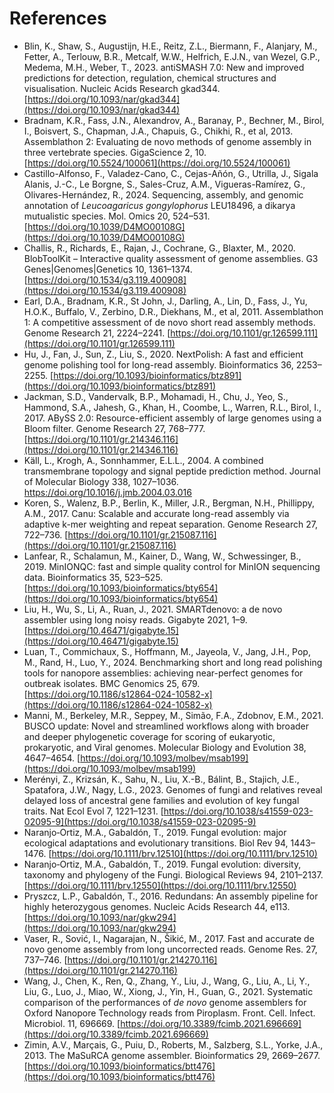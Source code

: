 # References
- Blin, K., Shaw, S., Augustijn, H.E., Reitz, Z.L., Biermann, F., Alanjary, M., Fetter, A., Terlouw, B.R., Metcalf, W.W., Helfrich, E.J.N., van Wezel, G.P., Medema, M.H., Weber, T., 2023. antiSMASH 7.0: New and improved predictions for detection, regulation, chemical structures and visualisation. Nucleic Acids Research gkad344. [https://doi.org/10.1093/nar/gkad344](https://doi.org/10.1093/nar/gkad344)
- Bradnam, K.R., Fass, J.N., Alexandrov, A., Baranay, P., Bechner, M., Birol, I., Boisvert, S., Chapman, J.A., Chapuis, G., Chikhi, R., et al, 2013. Assemblathon 2: Evaluating de novo methods of genome assembly in three vertebrate species. GigaScience 2, 10. [https://doi.org/10.5524/100061](https://doi.org/10.5524/100061)
- Castillo-Alfonso, F., Valadez-Cano, C., Cejas-Añón, G., Utrilla, J., Sigala Alanis, J.-C., Le Borgne, S., Sales-Cruz, A.M., Vigueras-Ramírez, G., Olivares-Hernández, R., 2024. Sequencing, assembly, and genomic annotation of _Leucoagaricus gongylophorus_ LEU18496, a dikarya mutualistic species. Mol. Omics 20, 524–531. [https://doi.org/10.1039/D4MO00108G](https://doi.org/10.1039/D4MO00108G)
- Challis, R., Richards, E., Rajan, J., Cochrane, G., Blaxter, M., 2020. BlobToolKit – Interactive quality assessment of genome assemblies. G3 Genes|Genomes|Genetics 10, 1361–1374. [https://doi.org/10.1534/g3.119.400908](https://doi.org/10.1534/g3.119.400908)
- Earl, D.A., Bradnam, K.R., St John, J., Darling, A., Lin, D., Fass, J., Yu, H.O.K., Buffalo, V., Zerbino, D.R., Diekhans, M., et al, 2011. Assemblathon 1: A competitive assessment of de novo short read assembly methods. Genome Research 21, 2224–2241. [https://doi.org/10.1101/gr.126599.111](https://doi.org/10.1101/gr.126599.111)
- Hu, J., Fan, J., Sun, Z., Liu, S., 2020. NextPolish: A fast and efficient genome polishing tool for long-read assembly. Bioinformatics 36, 2253–2255. [https://doi.org/10.1093/bioinformatics/btz891](https://doi.org/10.1093/bioinformatics/btz891)
- Jackman, S.D., Vandervalk, B.P., Mohamadi, H., Chu, J., Yeo, S., Hammond, S.A., Jahesh, G., Khan, H., Coombe, L., Warren, R.L., Birol, I., 2017. ABySS 2.0: Resource-efficient assembly of large genomes using a Bloom filter. Genome Research 27, 768–777. [https://doi.org/10.1101/gr.214346.116](https://doi.org/10.1101/gr.214346.116)
- Käll, L., Krogh, A., Sonnhammer, E.L.L., 2004. A combined transmembrane topology and signal peptide prediction method. Journal of Molecular Biology 338, 1027–1036. https://doi.org/10.1016/j.jmb.2004.03.016
- Koren, S., Walenz, B.P., Berlin, K., Miller, J.R., Bergman, N.H., Phillippy, A.M., 2017. Canu: Scalable and accurate long-read assembly via adaptive k-mer weighting and repeat separation. Genome Research 27, 722–736. [https://doi.org/10.1101/gr.215087.116](https://doi.org/10.1101/gr.215087.116)
- Lanfear, R., Schalamun, M., Kainer, D., Wang, W., Schwessinger, B., 2019. MinIONQC: fast and simple quality control for MinION sequencing data. Bioinformatics 35, 523–525. [https://doi.org/10.1093/bioinformatics/bty654](https://doi.org/10.1093/bioinformatics/bty654)
- Liu, H., Wu, S., Li, A., Ruan, J., 2021. SMARTdenovo: a de novo assembler using long noisy reads. Gigabyte 2021, 1–9. [https://doi.org/10.46471/gigabyte.15](https://doi.org/10.46471/gigabyte.15)
- Luan, T., Commichaux, S., Hoffmann, M., Jayeola, V., Jang, J.H., Pop, M., Rand, H., Luo, Y., 2024. Benchmarking short and long read polishing tools for nanopore assemblies: achieving near-perfect genomes for outbreak isolates. BMC Genomics 25, 679. [https://doi.org/10.1186/s12864-024-10582-x](https://doi.org/10.1186/s12864-024-10582-x)
- Manni, M., Berkeley, M.R., Seppey, M., Simão, F.A., Zdobnov, E.M., 2021. BUSCO update: Novel and streamlined workflows along with broader and deeper phylogenetic coverage for scoring of eukaryotic, prokaryotic, and Viral genomes. Molecular Biology and Evolution 38, 4647–4654. [https://doi.org/10.1093/molbev/msab199](https://doi.org/10.1093/molbev/msab199)
- Merényi, Z., Krizsán, K., Sahu, N., Liu, X.-B., Bálint, B., Stajich, J.E., Spatafora, J.W., Nagy, L.G., 2023. Genomes of fungi and relatives reveal delayed loss of ancestral gene families and evolution of key fungal traits. Nat Ecol Evol 7, 1221–1231. [https://doi.org/10.1038/s41559-023-02095-9](https://doi.org/10.1038/s41559-023-02095-9)
- Naranjo‐Ortiz, M.A., Gabaldón, T., 2019. Fungal evolution: major ecological adaptations and evolutionary transitions. Biol Rev 94, 1443–1476. [https://doi.org/10.1111/brv.12510](https://doi.org/10.1111/brv.12510)
- Naranjo‐Ortiz, M.A., Gabaldón, T., 2019. Fungal evolution: diversity, taxonomy and phylogeny of the Fungi. Biological Reviews 94, 2101–2137. [https://doi.org/10.1111/brv.12550](https://doi.org/10.1111/brv.12550)
- Pryszcz, L.P., Gabaldón, T., 2016. Redundans: An assembly pipeline for highly heterozygous genomes. Nucleic Acids Research 44, e113. [https://doi.org/10.1093/nar/gkw294](https://doi.org/10.1093/nar/gkw294)
- Vaser, R., Sović, I., Nagarajan, N., Šikić, M., 2017. Fast and accurate de novo genome assembly from long uncorrected reads. Genome Res. 27, 737–746. [https://doi.org/10.1101/gr.214270.116](https://doi.org/10.1101/gr.214270.116)
- Wang, J., Chen, K., Ren, Q., Zhang, Y., Liu, J., Wang, G., Liu, A., Li, Y., Liu, G., Luo, J., Miao, W., Xiong, J., Yin, H., Guan, G., 2021. Systematic comparison of the performances of _de novo_ genome assemblers for Oxford Nanopore Technology reads from Piroplasm. Front. Cell. Infect. Microbiol. 11, 696669. [https://doi.org/10.3389/fcimb.2021.696669](https://doi.org/10.3389/fcimb.2021.696669)
- Zimin, A.V., Marçais, G., Puiu, D., Roberts, M., Salzberg, S.L., Yorke, J.A., 2013. The MaSuRCA genome assembler. Bioinformatics 29, 2669–2677. [https://doi.org/10.1093/bioinformatics/btt476](https://doi.org/10.1093/bioinformatics/btt476)